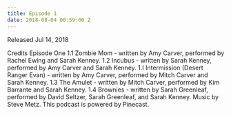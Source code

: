 ```yaml
---
title: Episode 1
date: 2018-08-04 00:59:00 Z
---
```


Released Jul 14, 2018

Credits Episode One 1.1 Zombie Mom - written by Amy Carver, performed by Rachel Ewing and Sarah Kenney. 1.2 Incubus - written by Sarah Kenney, performed by Amy Carver and Sarah Kenney. 1.I Intermission (Desert Ranger Evan) - written by Amy Carver, performed by Mitch Carver and Sarah Kenney. 1.3 The Amulet - written by Mitch Carver, performed by Kim Barrante and Sarah Kenney. 1.4 Brownies - written by Sarah Greenleaf, performed by David Seltzer, Sarah Greenleaf, and Sarah Kenney. Music by Steve Metz. This podcast is powered by Pinecast.